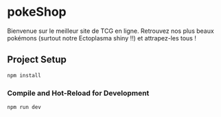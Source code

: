 # pokeShop

Bienvenue sur le meilleur site de TCG en ligne. Retrouvez nos plus beaux pokémons (surtout notre Ectoplasma shiny !!) et attrapez-les tous ! 

## Project Setup

```sh
npm install
```

### Compile and Hot-Reload for Development

```sh
npm run dev
```